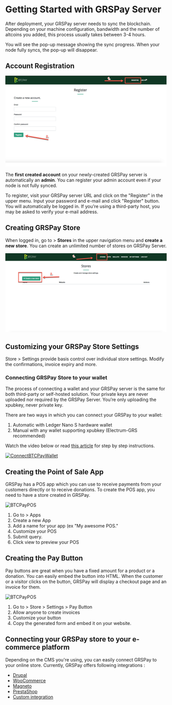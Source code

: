 # Getting Started with GRSPay Server

After deployment, your GRSPay server needs to sync the blockchain. Depending on your machine configuration, bandwidth and the number of altcoins you added, this process usually takes between 3-4 hours.

You will see the pop-up message showing the sync progress. When your node fully syncs, the pop-up will disappear.

## Account Registration

![BTCPayRegister1](img/BTCPayRegister1.jpg)

The <strong>first created account</strong> on your newly-created GRSPay server is automatically an <strong>admin</strong>. You can register your admin account even if your node is not fully synced.

To register, visit your GRSPay server URL and click on the "Register" in the upper menu. Input your password and e-mail and click "Register" button. You will automatically be logged in. If you're using a third-party host, you may be asked to verify your e-mail address.

## Creating GRSPay Store

When logged in, go to > <strong>Stores</strong> in the upper navigation menu and <strong>create a new store</strong>. You can create an unlimited number of stores on GRSPay Server.

![BTCPayRegister2](img/BTCPayGettingStartedStoreRegistration1.jpg)

## Customizing your GRSPay Store Settings

Store > Settings provide basis control over individual store settings. Modify the confirmations, invoice expiry and more. 

### Connecting GRSPay Store to your wallet

The process of connecting a wallet and your GRSPay server is the same for both third-party or self-hosted solution. Your private keys are never uploaded nor required by the GRSPay Server. You’re only uploading the xpubkey, never private key.

There are two ways in which you can connect your GRSPay to your wallet:

1. Automatic with Ledger Nano S hardware wallet
2. Manual with any wallet supporting xpubkey (Electrum-GRS recommended)

Watch the video below or read [this article](https://bitcoinshirt.co/how-to-create-store-accept-bitcoin/8/#Connecting-BTCPay-with-your-wallet) for step by step instructions.

[![ConnectBTCPayWallet](https://img.youtube.com/vi/xX6LyQej0NQ/mqdefault.jpg)](https://www.youtube.com/watch?v=xX6LyQej0NQ "BTCPay - Connecting Wallet")

## Creating the Point of Sale App

GRSPay has a POS app which you can use to receive payments from your customers directly or to receive donations. To create the POS app, you need to have a store created in GRSPay.

![BTCPayPOS](img/BTCPay-Pos.gif)

1. Go to > Apps
2. Create a new App
3. Add a name for your app (ex "My awesome POS."
4. Customize your POS
5. Submit query.
6. Click view to preview your POS

## Creating the Pay Button

Pay buttons are great when you have a fixed amount for a product or a donation. You can easily embed the button into HTML. When the customer or a visitor clicks on the button, GRSPay will display a checkout page and an invoice for them.

![BTCPayPOS](img/BTCPay-PayButton.gif)

1. Go to > Store > Settings > Pay Button
2. Allow anyone to create invoices
3. Customize your button
4. Copy the generated form and embed it on your website.

## Connecting your GRSPay store to your e-commerce platform

Depending on the CMS you're using, you can easily connect GRSPay to your online store. Currently, GRSPay offers following integrations :

* [Drupal](Drupal.md)
* [WooCommerce](WooCommerce.md)
* [Magneto](https://github.com/btcpayserver/magento-plugin)
* [PrestaShop](https://github.com/btcpayserver/prestashop-plugin)
* [Custom integration](CustomIntegration.md)
